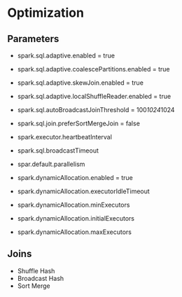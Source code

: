 # Optimization

## Parameters

- spark.sql.adaptive.enabled = true
- spark.sql.adaptive.coalescePartitions.enabled = true
- spark.sql.adaptive.skewJoin.enabled = true
- spark.sql.adaptive.localShuffleReader.enabled = true
- spark.sql.autoBroadcastJoinThreshold = 100*1024*1024
- spark.sql.join.preferSortMergeJoin = false

- spark.executor.heartbeatInterval
- spark.sql.broadcastTimeout
- spar.default.parallelism

- spark.dynamicAllocation.enabled = true
- spark.dynamicAllocation.executorIdleTimeout
- spark.dynamicAllocation.minExecutors
- spark.dynamicAllocation.initialExecutors
- spark.dynamicAllocation.maxExecutors

## Joins

- Shuffle Hash
- Broadcast Hash
- Sort Merge


